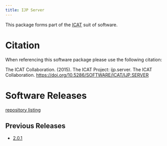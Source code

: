 ```yaml
---
title: IJP Server
---
```


This package forms part of the [ICAT](/releases/) suit of software.

# Citation

When referencing this software package please use the following citation:

The ICAT Collaboration. (2015). The ICAT Project: ijp.server. The ICAT Collaboration. https://doi.org/10.5286/SOFTWARE/ICAT/IJP.SERVER

# Software Releases

 [repository listing](https://repo.icatproject.org/site/ijp/server/)
 
## Previous Releases

 - [2.0.1](/releases/packages/ijp-server/2-0-1/)
